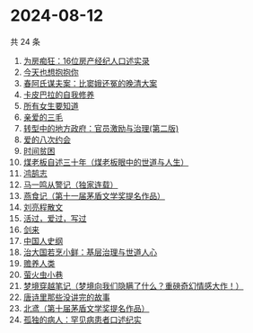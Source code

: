 # 2024-08-12

共 24 条

<!-- BEGIN WEREAD -->
<!-- 最后更新时间 2024-08-12 05:01:14 +0800 -->
1. [为房痴狂：16位房产经纪人口述实录](https://weread.qq.com/web/bookDetail/54732a60813ab912ag018a73)
1. [今天也想抱抱你](https://weread.qq.com/web/bookDetail/9bc32b40813ab9132g010e03)
1. [春阿氏谋夫案：比窦娥还冤的晚清大案](https://weread.qq.com/web/bookDetail/9bd32550813ab9125g0172e5)
1. [卡皮巴拉的自我修养](https://weread.qq.com/web/bookDetail/1ae32440813ab912ag0174db)
1. [所有女生要知道](https://weread.qq.com/web/bookDetail/36a325d0813ab89dbg0128d1)
1. [亲爱的三毛](https://weread.qq.com/web/bookDetail/14832ff071551cb01481f7b)
1. [转型中的地方政府：官员激励与治理(第二版)](https://weread.qq.com/web/bookDetail/4e732b3071cd7c794e71c25)
1. [爱的八次约会](https://weread.qq.com/web/bookDetail/dfc32660720582eadfcb192)
1. [时间贫困](https://weread.qq.com/web/bookDetail/22a327a0813ab86fbg010c7d)
1. [煤老板自述三十年（煤老板眼中的世道与人生）](https://weread.qq.com/web/bookDetail/87432450813ab9177g0110f5)
1. [鸿鹄志](https://weread.qq.com/web/bookDetail/99a32a20813ab6868g015237)
1. [马一鸣从警记（独家连载）](https://weread.qq.com/web/bookDetail/1a632c20813ab7cf9g01532f)
1. [燕食记（第十一届茅盾文学奖提名作品）](https://weread.qq.com/web/bookDetail/05f32020813ab9135g0152ff)
1. [刘亮程散文](https://weread.qq.com/web/bookDetail/0b532370813ab78fdg014c98)
1. [活过，爱过，写过](https://weread.qq.com/web/bookDetail/a0032d50813ab70afg0164f6)
1. [剑来](https://weread.qq.com/web/bookDetail/8e5326b07153adcf8e53d42)
1. [中国人史纲](https://weread.qq.com/web/bookDetail/229326f071e3bcdd229c12c)
1. [治大国若烹小鲜：基层治理与世道人心](https://weread.qq.com/web/bookDetail/57e32aa0813ab75ddg010a4d)
1. [赡养人类](https://weread.qq.com/web/bookDetail/a783203071eb6320a789765)
1. [萤火虫小巷](https://weread.qq.com/web/bookDetail/c9f32d00729aa62ac9fb7ca)
1. [梦境穿越笔记（梦境向我们隐瞒了什么？重磅奇幻情感大作！）](https://weread.qq.com/web/bookDetail/b4f32940813ab9152g019d1c)
1. [唐诗里那些没讲完的故事](https://weread.qq.com/web/bookDetail/a9732d50813ab90ecg012951)
1. [北鸢（第十届茅盾文学奖提名作品）](https://weread.qq.com/web/bookDetail/bad32b607169946cbad8dad)
1. [孤独的病人：罕见病患者口述纪实](https://weread.qq.com/web/bookDetail/73332b10813ab909fg0175e6)
<!-- END WEREAD -->